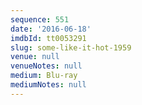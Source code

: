 ```yaml
---
sequence: 551
date: '2016-06-18'
imdbId: tt0053291
slug: some-like-it-hot-1959
venue: null
venueNotes: null
medium: Blu-ray
mediumNotes: null
---
```


